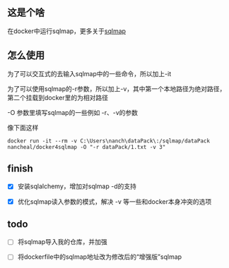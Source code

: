## 这是个啥

在docker中运行sqlmap，更多关于[sqlmap](http://sqlmap.org/)

## 怎么使用

为了可以交互式的去输入sqlmap中的一些命令，所以加上-it

为了可以使用sqlmap的-r参数，所以加上-v，其中第一个本地路径为绝对路径，第二个挂载到docker里的为相对路径

-O 参数里填写sqlmap的一些例如 -r、-v的参数

像下面这样
```
docker run -it --rm -v C:\Users\nanch\dataPack\:/sqlmap/dataPack nancheal/docker4sqlmap -O "-r dataPack/1.txt -v 3"
```

## finish

- [x] 安装sqlalchemy，增加对sqlmap -d的支持

- [x] 优化sqlmap读入参数的模式，解决 -v 等一些和docker本身冲突的选项

## todo
- [ ] 将sqlmap导入我的仓库，并加强

- [ ] 将dockerfile中的sqlmap地址改为修改后的“增强版”sqlmap